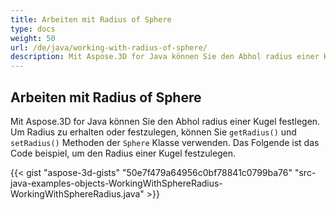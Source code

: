 ```yaml
---
title: Arbeiten mit Radius of Sphere
type: docs
weight: 50
url: /de/java/working-with-radius-of-sphere/
description: Mit Aspose.3D for Java können Sie den Abhol radius einer Kugel festlegen.
---
```

##  **Arbeiten mit Radius of Sphere**
Mit Aspose.3D for Java können Sie den Abhol radius einer Kugel festlegen. Um Radius zu erhalten oder festzulegen, können Sie `getRadius()` und `setRadius()` Methoden der `Sphere` Klasse verwenden. Das Folgende ist das Code beispiel, um den Radius einer Kugel festzulegen.

{{< gist "aspose-3d-gists" "50e7f479a64956c0bf78841c0799ba76" "src-java-examples-objects-WorkingWithSphereRadius-WorkingWithSphereRadius.java" >}}
